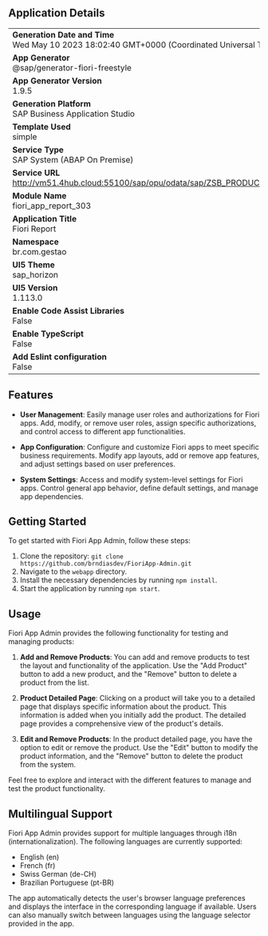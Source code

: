 ## Application Details
|               |
| ------------- |
|**Generation Date and Time**<br>Wed May 10 2023 18:02:40 GMT+0000 (Coordinated Universal Time)|
|**App Generator**<br>@sap/generator-fiori-freestyle|
|**App Generator Version**<br>1.9.5|
|**Generation Platform**<br>SAP Business Application Studio|
|**Template Used**<br>simple|
|**Service Type**<br>SAP System (ABAP On Premise)|
|**Service URL**<br>http://vm51.4hub.cloud:55100/sap/opu/odata/sap/ZSB_PRODUCAO_303
|**Module Name**<br>fiori_app_report_303|
|**Application Title**<br>Fiori Report|
|**Namespace**<br>br.com.gestao|
|**UI5 Theme**<br>sap_horizon|
|**UI5 Version**<br>1.113.0|
|**Enable Code Assist Libraries**<br>False|
|**Enable TypeScript**<br>False|
|**Add Eslint configuration**<br>False|

## Features

- **User Management**: Easily manage user roles and authorizations for Fiori apps. Add, modify, or remove user roles, assign specific authorizations, and control access to different app functionalities.

- **App Configuration**: Configure and customize Fiori apps to meet specific business requirements. Modify app layouts, add or remove app features, and adjust settings based on user preferences.

- **System Settings**: Access and modify system-level settings for Fiori apps. Control general app behavior, define default settings, and manage app dependencies.

## Getting Started

To get started with Fiori App Admin, follow these steps:

1. Clone the repository: `git clone https://github.com/brndiasdev/FioriApp-Admin.git`
2. Navigate to the `webapp` directory.
3. Install the necessary dependencies by running `npm install`.
4. Start the application by running `npm start`.

## Usage

Fiori App Admin provides the following functionality for testing and managing products:

1. **Add and Remove Products**: You can add and remove products to test the layout and functionality of the application. Use the "Add Product" button to add a new product, and the "Remove" button to delete a product from the list.

2. **Product Detailed Page**: Clicking on a product will take you to a detailed page that displays specific information about the product. This information is added when you initially add the product. The detailed page provides a comprehensive view of the product's details.

3. **Edit and Remove Products**: In the product detailed page, you have the option to edit or remove the product. Use the "Edit" button to modify the product information, and the "Remove" button to delete the product from the system.

Feel free to explore and interact with the different features to manage and test the product functionality.

## Multilingual Support

Fiori App Admin provides support for multiple languages through i18n (internationalization). The following languages are currently supported:

- English (en)
- French (fr)
- Swiss German (de-CH)
- Brazilian Portuguese (pt-BR)

The app automatically detects the user's browser language preferences and displays the interface in the corresponding language if available. Users can also manually switch between languages using the language selector provided in the app.
